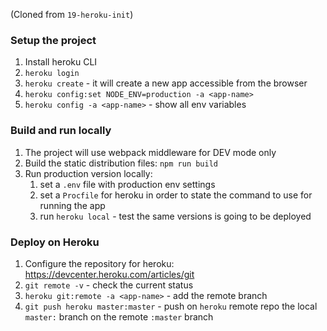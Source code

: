 (Cloned from `19-heroku-init`)

### Setup the project
1. Install heroku CLI
1. `heroku login`
1. `heroku create` - it will create a new app accessible from the browser
1. `heroku config:set NODE_ENV=production -a <app-name>`
1. `heroku config -a <app-name>` - show all env variables

### Build and run locally
1. The project will use webpack middleware for DEV mode only
1. Build the static distribution files: `npm run build`
1. Run production version locally:
   1. set a `.env` file with production env settings
   1. set a `Procfile` for heroku in order to state the command to use for running the app
   1. run `heroku local` - test the same versions is going to be deployed

### Deploy on Heroku
1. Configure the repository for heroku: https://devcenter.heroku.com/articles/git
1. `git remote -v` - check the current status
1. `heroku git:remote -a <app-name>` - add the remote branch
1. `git push heroku master:master` - push on `heroku` remote repo the local `master:` branch on the remote `:master` branch